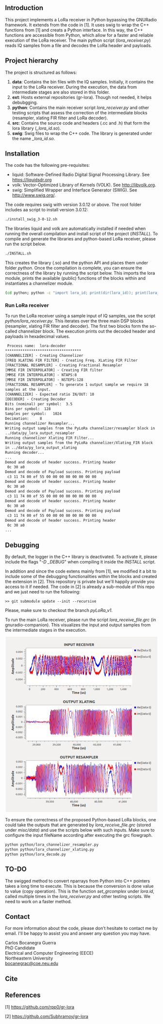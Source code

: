 ## Introduction
This project implements a LoRa receiver in Python bypassing the GNURadio framework. It extends from the code in [1]. It uses swig to wrap the C++ functions from [1] and creats a Python interface. In this way, the C++ functions are accessible from Python, which allow for a faster and reliable execution of the LoRa receiver. The main python script (*lora_receiver.py*) reads IQ samples from a file and decodes the LoRa header and payloads.

## Project hierarchy

The project is structured as follows:

1. **data**: Contains the bin files with the IQ samples. Initially, it contains the input to the LoRa receiver. During the execution, the data from intermediate stages are also stored in this folder.
2. **ext**: Hosts external repositories (gr-lora). Though not needed, it helps debubgging.
3. **python**: Contains the main receiver script *lora_receiver.py* and other testing scripts that assess the correction of the intermediate blocks (resampler, xlating FIR filter and LoRa decoder).
4. **src**: Contains the source code and headers (.cc and .h) that form the lora library (*_lora_id.so*).
5. **swig**: Swig files to wrap the C++ code. The library is generated under the name *_lora_id.so*.

## Installation

The code has the following pre-requisites:
* liquid: Software-Defined Radio Digital Signal Processing Library. See https://liquidsdr.org
* volk: Vector-Optimized Library of Kernels (VOLK). See http://libvolk.org.
* swig: Simplified Wrapper and Interface Generator (SWIG). See http://www.swig.org/.

The code requires swig with version 3.0.12 or above. The root folder includes aa script to install version 3.0.12:

```Bash
./install_swig_3-0-12.sh
```

The libraries liquid and volk are automatically installed if needed when running the overall compilation and install script of the project (*INSTALL*). To compile and generate the libraries and python-based LoRa receiver, please run the script below. 

```Bash
./INSTALL.sh
```

This creates the library (.so) and the python API and places them under folder *python*. Once the compilation is complete, you can ensure the correctness of the library by running the script below. This imports the lora module, prints the available (public) functions of the blocks within and instantiates a channelizer module.

```Bash
(cd python; python -c "import lora_id; print(dir(lora_id)); print(lora_id.decoder(10e6,7)); print(lora_id.channelizer(10e6,1e6,905e6,[905e6]))")
```

### Run LoRa receiver

To run the LoRa receiver using a sample input of IQ samples, use the script *python/lora_receiver.py*. This iterates over the three main DSP blocks (resampler, xlating FIR filter and decoder). The first two blocks form the so-called channelizer block. The execution prints out the decoded header and payloads in hexadecimal values.

```Source
 Process name:  lora-decoder
***********************************
[CHANNELIZER] - Creating Channelizer
[FREQ XLATING FIR FILTER] - Creating Freq. XLating FIR Filter
[FRACTIONAL RESAMPLER] - Creating Fractional Resampler
[MMSE FIR INTERPOLATOR] - Creating FIR filter
[MMSE FIR INTERPOLATOR] - NTAPS:8
[MMSE FIR INTERPOLATOR] - NSTEPS:128
[FRACTIONAL RESAMPLER] - To generate 1 output sample we require 18 samples at the input.
[CHANNELIZER] - Expected ratio IN/OUT: 10
[DECODER] - Creating Decoder
Bits (nominal) per symbol:  3.5
Bins per symbol:  128
Samples per symbol:   1024
Decimation:     8
Running channelizer Resampler...
Writing output samples from the PyLoRa channelizer/resampler block in ../data/py_lora_output_resampler
Running channelizer Xlating FIR Filter...
Writing output samples from the PyLoRa channelizer/Xlating_FIR block in ../data/py_lora_output_xlating
Running decoder...
...
Demod and decode of header success. Printing header 
 0c 30 a0
Demod and decode of Payload success. Printing payload 
 c3 11 74 00 ef 55 00 00 00 00 00 00 00 00
Demod and decode of header success. Printing header 
 0c 30 a0
Demod and decode of Payload success. Printing payload 
 c3 11 74 00 ef 55 00 00 00 00 00 00 00 00
Demod and decode of header success. Printing header 
 0c 30 a0
Demod and decode of Payload success. Printing payload 
 c3 11 74 00 ef 55 00 00 00 00 00 00 00 00
Demod and decode of header success. Printing header 
 0c 30 a0
...
```

## Debugging

By default, the logger in the C++ library is deactivated. To activate it, please include the flags "*-D _DEBUG*" when compiling it inside the *INSTALL* script.

In addition and since the code extens mainly from [1], we modified it a bit to include some of the debugging functionalities within the blocks and created the extension in [2]. This repository is private but we'll happily provide you access to it if needed. The code in [2] is already a sub-module of this repo and we just need to run the following:

```Source
>> git submodule update --init --recursive
```

Please, make sure to checkout the branch *pyLoRa_v1*.

To run the main LoRa receiver, please run the script *lora_receive_file.grc* (in gnuradio-companion). This visualizes the input and output samples from the intermediate stages in the execution.

<p align="middle">
<img src="figs/gr_sample_output.png" alt="drawing" width="500"/>
</p>

To ensure the correctness of the proposed Python-based LoRa blocks, one could take the outputs that are generated by *lora_receive_file.grc* (stored under *misc/data*) and use the scripts below with such inputs. Make sure to configure the input fileName according after executing the grc flowgraph.

```Source
python python/lora_channelizer_resampler.py
python python/lora_channelizer_xlating.py
python python/lora_decode.py
```

## TO-DO

The swigged method to convert nparrays from Python into C++ pointers takes a long time to execute. This is because the conversion is done value to value (copy operation). This is the function *set_grcomplex* under *lora.id*, called multiple times in the *lora_receiver.py* and other testing scripts. We need to work on a faster method.

## Contact

For more information about the code, please don't hesitate to contact me by email. I'll be happy to assist you and answer any question you may have.

Carlos Bocanegra Guerra  
PhD Candidate  
Electrical and Computer Engineering (EECE)  
Northeastern University  
bocanegrac@coe.neu.edu

## Cite

## References

[1] https://github.com/rpp0/gr-lora

[2] https://github.com/Subhramoy/gr-lora
